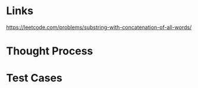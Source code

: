 # Links
https://leetcode.com/problems/substring-with-concatenation-of-all-words/

# Thought Process

# Test Cases

